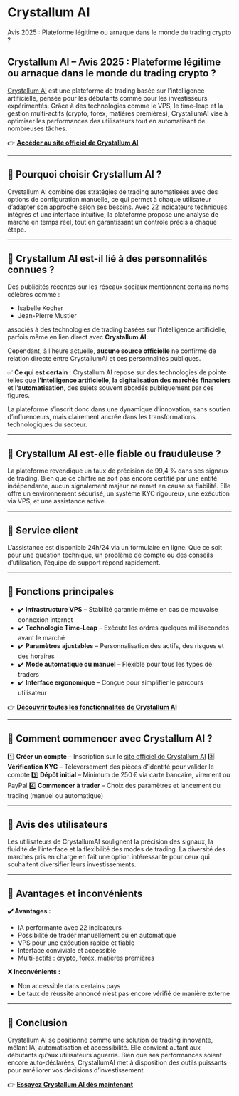# Crystallum AI
Avis 2025 : Plateforme légitime ou arnaque dans le monde du trading crypto ?

## Crystallum AI – Avis 2025 : Plateforme légitime ou arnaque dans le monde du trading crypto ?

[Crystallum AI](https://crystallumai.fr) est une plateforme de trading basée sur l’intelligence artificielle, pensée pour les débutants comme pour les investisseurs expérimentés. Grâce à des technologies comme le VPS, le time-leap et la gestion multi-actifs (crypto, forex, matières premières), CrystallumAI vise à optimiser les performances des utilisateurs tout en automatisant de nombreuses tâches.

👉 **[Accéder au site officiel de Crystallum AI](https://crystallumai.fr)**

---

## 📌 Pourquoi choisir Crystallum AI ?

Crystallum AI combine des stratégies de trading automatisées avec des options de configuration manuelle, ce qui permet à chaque utilisateur d’adapter son approche selon ses besoins. Avec 22 indicateurs techniques intégrés et une interface intuitive, la plateforme propose une analyse de marché en temps réel, tout en garantissant un contrôle précis à chaque étape.

---

## 📌 Crystallum AI est-il lié à des personnalités connues ?

Des publicités récentes sur les réseaux sociaux mentionnent certains noms célèbres comme :

- Isabelle Kocher
- Jean-Pierre Mustier

associés à des technologies de trading basées sur l’intelligence artificielle, parfois même en lien direct avec **Crystallum AI**.

Cependant, à l’heure actuelle, **aucune source officielle** ne confirme de relation directe entre CrystallumAI et ces personnalités publiques.

✅ **Ce qui est certain :** Crystallum AI repose sur des technologies de pointe telles que **l’intelligence artificielle**, **la digitalisation des marchés financiers** et **l’automatisation**, des sujets souvent abordés publiquement par ces figures.

La plateforme s’inscrit donc dans une dynamique d’innovation, sans soutien d’influenceurs, mais clairement ancrée dans les transformations technologiques du secteur.

---

## 📌 Crystallum AI est-elle fiable ou frauduleuse ?

La plateforme revendique un taux de précision de 99,4 % dans ses signaux de trading. Bien que ce chiffre ne soit pas encore certifié par une entité indépendante, aucun signalement majeur ne remet en cause sa fiabilité. Elle offre un environnement sécurisé, un système KYC rigoureux, une exécution via VPS, et une assistance active.

---

## 📌 Service client

L’assistance est disponible 24h/24 via un formulaire en ligne. Que ce soit pour une question technique, un problème de compte ou des conseils d’utilisation, l’équipe de support répond rapidement.

---

## 📌 Fonctions principales

- ✔️ **Infrastructure VPS** – Stabilité garantie même en cas de mauvaise connexion internet
- ✔️ **Technologie Time-Leap** – Exécute les ordres quelques millisecondes avant le marché
- ✔️ **Paramètres ajustables** – Personnalisation des actifs, des risques et des horaires
- ✔️ **Mode automatique ou manuel** – Flexible pour tous les types de traders
- ✔️ **Interface ergonomique** – Conçue pour simplifier le parcours utilisateur

👉 **[Découvrir toutes les fonctionnalités de Crystallum AI](https://crystallumai.fr)**

---

## 📌 Comment commencer avec Crystallum AI ?

1️⃣ **Créer un compte** – Inscription sur le [site officiel de Crystallum AI](https://crystallumai.fr)
2️⃣ **Vérification KYC** – Téléversement des pièces d’identité pour valider le compte
3️⃣ **Dépôt initial** – Minimum de 250 € via carte bancaire, virement ou PayPal
4️⃣ **Commencer à trader** – Choix des paramètres et lancement du trading (manuel ou automatique)

---

## 📌 Avis des utilisateurs

Les utilisateurs de CrystallumAI soulignent la précision des signaux, la fluidité de l’interface et la flexibilité des modes de trading. La diversité des marchés pris en charge en fait une option intéressante pour ceux qui souhaitent diversifier leurs investissements.

---

## 📌 Avantages et inconvénients

**✔️ Avantages :**
- IA performante avec 22 indicateurs
- Possibilité de trader manuellement ou en automatique
- VPS pour une exécution rapide et fiable
- Interface conviviale et accessible
- Multi-actifs : crypto, forex, matières premières

**❌ Inconvénients :**
- Non accessible dans certains pays
- Le taux de réussite annoncé n’est pas encore vérifié de manière externe

---

## 📌 Conclusion

Crystallum AI se positionne comme une solution de trading innovante, mêlant IA, automatisation et accessibilité. Elle convient autant aux débutants qu’aux utilisateurs aguerris. Bien que ses performances soient encore auto-déclarées, CrystallumAI met à disposition des outils puissants pour améliorer vos décisions d’investissement.

👉 **[Essayez Crystallum AI dès maintenant](https://crystallumai.fr)**
